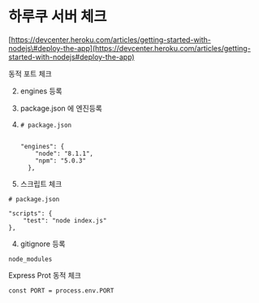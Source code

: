 # 하루쿠 서버 체크

[https://devcenter.heroku.com/articles/getting-started-with-nodejs\#deploy-the-app](https://devcenter.heroku.com/articles/getting-started-with-nodejs#deploy-the-app)

동적 포트 체크

2. engines 등록

1. package.json 에 엔진등록

1. ```
   # package.json


   "engines": {
       "node": "8.1.1",
       "npm": "5.0.3"
     },
   ```

3. 스크립트 체크

```
# package.json

"scripts": {
    "test": "node index.js"
},

```

4. gitignore 등록

```
node_modules
```







Express Prot 동적 체크

```
const PORT = process.env.PORT
```



